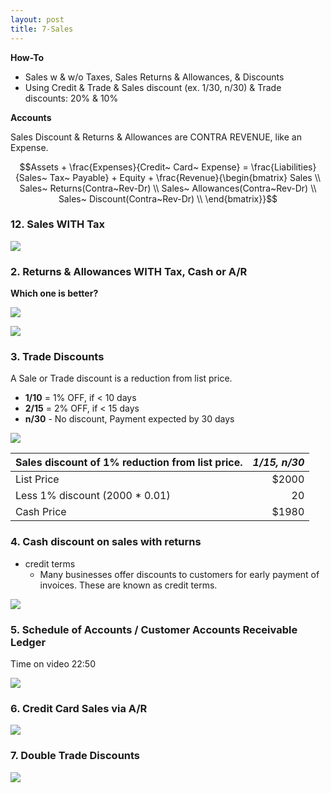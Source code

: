 ```yaml
---
layout: post
title: 7-Sales
---
```


**How-To**  

- Sales w & w/o Taxes, Sales Returns & Allowances, & Discounts  
- Using Credit & Trade & Sales discount (ex. 1/30, n/30) & Trade discounts: 20% & 10%

**Accounts**

Sales Discount & Returns & Allowances are CONTRA REVENUE, like an Expense.  

$$Assets + \frac{Expenses}{Credit~ Card~ Expense} = \frac{Liabilities}{Sales~ Tax~ Payable} + Equity + \frac{Revenue}{\begin{bmatrix}
Sales \\
Sales~ Returns(Contra~Rev-Dr) \\
Sales~ Allowances(Contra~Rev-Dr) \\
Sales~ Discount(Contra~Rev-Dr) \\
\end{bmatrix}}$$  

<!--  
**Dr/Cr Sales Accounts**
![](/bookkeeping-notes/assets/mc-graw-accounting-course/chap7.sales.returns/chap7.1.png)

### 1. Sales, NO Tax

![](/bookkeeping-notes/assets/mc-graw-accounting-course/chap7.sales.returns/1.sales.w.NO.tax.png)
-->

### 12. Sales WITH Tax

![](/bookkeeping-notes/assets/mc-graw-accounting-course/chap7.sales.returns/2.sales.w.tax.png)

### 2. Returns & Allowances WITH Tax, Cash or A/R

**Which one is better?**

![](/bookkeeping-notes/assets/mc-graw-accounting-course/chap7.sales.returns/3.Cash.AR.sales.return.allowances.taxed.png)

![](/bookkeeping-notes/assets/mc-graw-accounting-course/chap7.sales.returns/recording.sales.returns.allowances.png)

### 3. Trade Discounts

A Sale or Trade discount is a reduction from list price.
   - **1/10** = 1% OFF, if < 10 days
   - **2/15** = 2% OFF, if < 15 days
   - **n/30** - No discount, Payment expected by 30 days

![](/bookkeeping-notes/assets/mc-graw-accounting-course/chap7.sales.returns/4.trade.discount.png)

|Sales discount of 1% reduction from list price.|*1/15, n/30*|
|:-|-:|
| List Price | $2000 |
| Less 1% discount (2000 * 0.01)| 20 |
| Cash Price | $1980 |

### 4. Cash discount on sales with returns

- credit terms
   - Many businesses offer discounts to customers for early payment of invoices. These are known as credit terms.

![](/bookkeeping-notes/assets/mc-graw-accounting-course/chap7.sales.returns/5.cash.discouont.on.sales.returns.png)

<!--
### Reporting Net Sales

Net sales = Total Sales - Sales Returns/Allowances account - Sales Discounts.

| Net Sales Calculations||
|:-|-:|
|Total Sales|100|
|Subtract Returns/Allowances|-5|
|Subtract Discounts|-2|
|Net Sales|93|
-->

### 5. Schedule of Accounts / Customer Accounts Receivable Ledger  

Time on video 22:50

![](/bookkeeping-notes/assets/mc-graw-accounting-course/chap7.sales.returns/6.schedule.of.accounts.receivable.7.5.png)

### 6. Credit Card Sales via A/R  

![](/bookkeeping-notes/assets/mc-graw-accounting-course/chap7.sales.returns/7.credit.card.sales.via.AR.png)

<!--
### State Tax forms

![](/bookkeeping-notes/assets/mc-graw-accounting-course/chap7.sales.returns/8.sales.taxes.state.form.png)

### Schedule of Accounts for Customers Accounts Receivable

- Procedure for Keeping track of customer sales:

![](/bookkeeping-notes/assets/mc-graw-accounting-course/chap7.sales.returns/9.act.recvable.2.schedule.2.ar.balance.png)
-->

### 7. Double Trade Discounts

![](/bookkeeping-notes/assets/mc-graw-accounting-course/chap7.sales.returns/7.double.trade.discount.png)

<!--
### 7.4 Post from the journal to the ledger accounts and to the subsidiary ledger.

- Transactions are posted from the journal to the ledger accounts as discussed in Chapter 4. 
- The accounts of individual credit customers are kept in a subsidiary ledger called the **Accounts Receivable Ledger**. Daily postings are made to this ledger from the general journal. ‘The balance of each customer's account is computed after each posting so that the amount owed is known at all times.

### 7.5 Prepare a schedule of accounts receivable.

- Each month a **schedule of accounts receivable** is prepared. It is used to prove the **subsidiary ledger** totals match the **Accounts Receivable** account in the general ledger.

### 7.6 Record the payment of sales taxes.

- Every business that collects sales taxes from its customers is responsible for accurately reporting and paying the amount of sales taxes collected to the appropriate government agency.

### Overview

![](/bookkeeping-notes/assets/mc-graw-accounting-course/chap7.sales.returns/chap7.review.png)
-->
